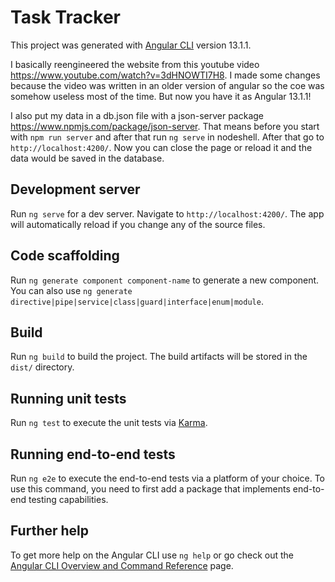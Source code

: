 # Task Tracker

This project was generated with [Angular CLI](https://github.com/angular/angular-cli) version 13.1.1.

I basically reengineered the website from this youtube video https://www.youtube.com/watch?v=3dHNOWTI7H8. I made some changes because the video was written in an older version of angular so the coe was somehow useless most of the time. But now you have it as Angular 13.1.1!

I also put my data in a db.json file with a json-server package https://www.npmjs.com/package/json-server.
That means before you start with `npm run server` and after that run `ng serve` in nodeshell. After that go to `http://localhost:4200/`. Now you can close the page or reload it and the data would be saved in the database.

## Development server

Run `ng serve` for a dev server. Navigate to `http://localhost:4200/`. The app will automatically reload if you change any of the source files.

## Code scaffolding

Run `ng generate component component-name` to generate a new component. You can also use `ng generate directive|pipe|service|class|guard|interface|enum|module`.

## Build

Run `ng build` to build the project. The build artifacts will be stored in the `dist/` directory.

## Running unit tests

Run `ng test` to execute the unit tests via [Karma](https://karma-runner.github.io).

## Running end-to-end tests

Run `ng e2e` to execute the end-to-end tests via a platform of your choice. To use this command, you need to first add a package that implements end-to-end testing capabilities.

## Further help

To get more help on the Angular CLI use `ng help` or go check out the [Angular CLI Overview and Command Reference](https://angular.io/cli) page.
